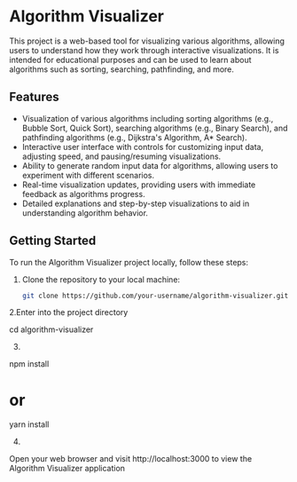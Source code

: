 # Algorithm Visualizer

This project is a web-based tool for visualizing various algorithms, allowing users to understand how they work through interactive visualizations. It is intended for educational purposes and can be used to learn about algorithms such as sorting, searching, pathfinding, and more.

## Features

- Visualization of various algorithms including sorting algorithms (e.g., Bubble Sort, Quick Sort), searching algorithms (e.g., Binary Search), and pathfinding algorithms (e.g., Dijkstra's Algorithm, A* Search).
- Interactive user interface with controls for customizing input data, adjusting speed, and pausing/resuming visualizations.
- Ability to generate random input data for algorithms, allowing users to experiment with different scenarios.
- Real-time visualization updates, providing users with immediate feedback as algorithms progress.
- Detailed explanations and step-by-step visualizations to aid in understanding algorithm behavior.

## Getting Started

To run the Algorithm Visualizer project locally, follow these steps:

1. Clone the repository to your local machine:

   ```bash
   git clone https://github.com/your-username/algorithm-visualizer.git

2.Enter into the project directory

cd algorithm-visualizer

3.

npm install
# or
yarn install

4.

Open your web browser and visit http://localhost:3000 to view the Algorithm Visualizer application
